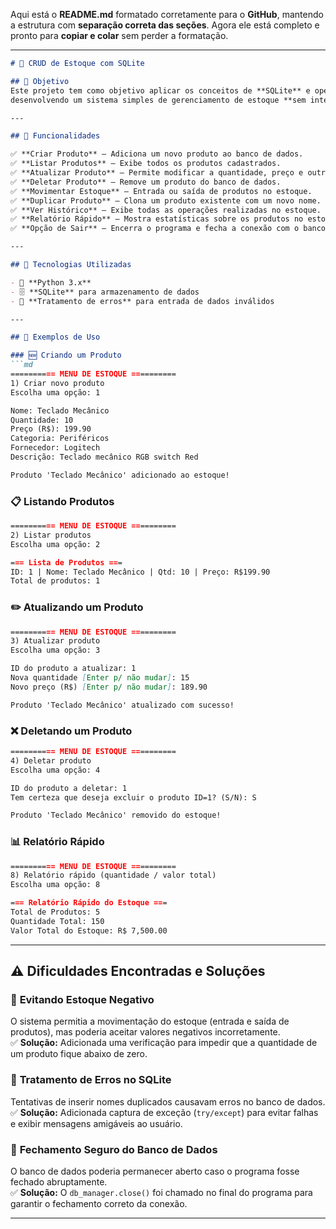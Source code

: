 Aqui está o **README.md** formatado corretamente para o **GitHub**, mantendo a estrutura com **separação correta das seções**. Agora ele está completo e pronto para **copiar e colar** sem perder a formatação.

---

```md
# 📌 CRUD de Estoque com SQLite  

## 🎯 Objetivo  
Este projeto tem como objetivo aplicar os conceitos de **SQLite** e operações **CRUD** (*Create, Read, Update, Delete*) em Python,  
desenvolvendo um sistema simples de gerenciamento de estoque **sem interface gráfica** (usando apenas terminal).

---

## 🚀 Funcionalidades  

✅ **Criar Produto** – Adiciona um novo produto ao banco de dados.  
✅ **Listar Produtos** – Exibe todos os produtos cadastrados.  
✅ **Atualizar Produto** – Permite modificar a quantidade, preço e outras informações de um produto.  
✅ **Deletar Produto** – Remove um produto do banco de dados.  
✅ **Movimentar Estoque** – Entrada ou saída de produtos no estoque.  
✅ **Duplicar Produto** – Clona um produto existente com um novo nome.  
✅ **Ver Histórico** – Exibe todas as operações realizadas no estoque.  
✅ **Relatório Rápido** – Mostra estatísticas sobre os produtos no estoque.  
✅ **Opção de Sair** – Encerra o programa e fecha a conexão com o banco.  

---

## 🔧 Tecnologias Utilizadas  

- 🐍 **Python 3.x**  
- 🗄️ **SQLite** para armazenamento de dados  
- 🔎 **Tratamento de erros** para entrada de dados inválidos  

---

## 📝 Exemplos de Uso  

### 🆕 Criando um Produto  
```md
========== MENU DE ESTOQUE ==========
1) Criar novo produto
Escolha uma opção: 1

Nome: Teclado Mecânico
Quantidade: 10
Preço (R$): 199.90
Categoria: Periféricos
Fornecedor: Logitech
Descrição: Teclado mecânico RGB switch Red

Produto 'Teclado Mecânico' adicionado ao estoque!
```

### 📋 Listando Produtos  
```md
========== MENU DE ESTOQUE ==========
2) Listar produtos
Escolha uma opção: 2

=== Lista de Produtos ===
ID: 1 | Nome: Teclado Mecânico | Qtd: 10 | Preço: R$199.90
Total de produtos: 1
```

### ✏️ Atualizando um Produto  
```md
========== MENU DE ESTOQUE ==========
3) Atualizar produto
Escolha uma opção: 3

ID do produto a atualizar: 1
Nova quantidade [Enter p/ não mudar]: 15
Novo preço (R$) [Enter p/ não mudar]: 189.90

Produto 'Teclado Mecânico' atualizado com sucesso!
```

### ❌ Deletando um Produto  
```md
========== MENU DE ESTOQUE ==========
4) Deletar produto
Escolha uma opção: 4

ID do produto a deletar: 1
Tem certeza que deseja excluir o produto ID=1? (S/N): S

Produto 'Teclado Mecânico' removido do estoque!
```

### 📊 Relatório Rápido  
```md
========== MENU DE ESTOQUE ==========
8) Relatório rápido (quantidade / valor total)
Escolha uma opção: 8

=== Relatório Rápido do Estoque ===
Total de Produtos: 5
Quantidade Total: 150
Valor Total do Estoque: R$ 7,500.00
```

---

## ⚠️ Dificuldades Encontradas e Soluções  


### 🔹 **Evitando Estoque Negativo**  
O sistema permitia a movimentação do estoque (entrada e saída de produtos), mas poderia aceitar valores negativos incorretamente.  
✅ **Solução:** Adicionada uma verificação para impedir que a quantidade de um produto fique abaixo de zero.  

### 🔹 **Tratamento de Erros no SQLite**  
Tentativas de inserir nomes duplicados causavam erros no banco de dados.  
✅ **Solução:** Adicionada captura de exceção (`try/except`) para evitar falhas e exibir mensagens amigáveis ao usuário.  

### 🔹 **Fechamento Seguro do Banco de Dados**  
O banco de dados poderia permanecer aberto caso o programa fosse fechado abruptamente.  
✅ **Solução:** O `db_manager.close()` foi chamado no final do programa para garantir o fechamento correto da conexão.  

---
